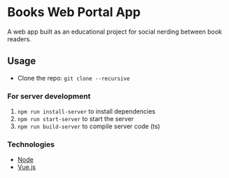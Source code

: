 # Books Web Portal App

A web app built as an educational project for social nerding between book readers.

## Usage

- Clone the repo: `git clone --recursive`

### For server development

1. `npm run install-server` to install dependencies
2. `npm run start-server` to start the server
3. `npm run build-server` to compile server code (ts)

### Technologies

- [Node](https://nodejs.org/en/download/)
- [Vue.js](https://cli.vuejs.org/guide/installation.html)
